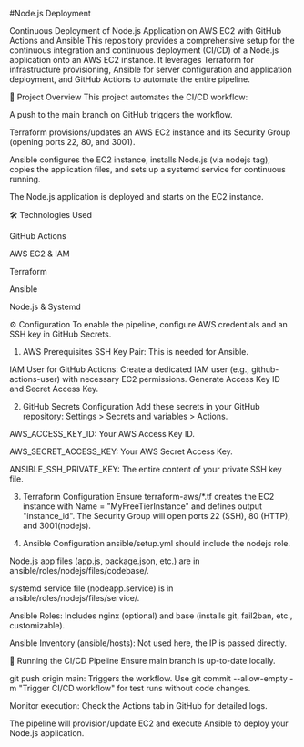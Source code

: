 #Node.js Deployment

Continuous Deployment of Node.js Application on AWS EC2 with GitHub Actions and Ansible
This repository provides a comprehensive setup for the continuous integration and continuous deployment (CI/CD) of a Node.js application onto an AWS EC2 instance. It leverages Terraform for infrastructure provisioning, Ansible for server configuration and application deployment, and GitHub Actions to automate the entire pipeline.

🚀 Project Overview
This project automates the CI/CD workflow:

A push to the main branch on GitHub triggers the workflow.

Terraform provisions/updates an AWS EC2 instance and its Security Group (opening ports 22, 80, and 3001).

Ansible configures the EC2 instance, installs Node.js (via nodejs tag), copies the application files, and sets up a systemd service for continuous running.

The Node.js application is deployed and starts on the EC2 instance.

🛠️ Technologies Used

GitHub Actions

AWS EC2 & IAM

Terraform

Ansible

Node.js & Systemd

⚙️ Configuration
To enable the pipeline, configure AWS credentials and an SSH key in GitHub Secrets.

1. AWS Prerequisites
SSH Key Pair: This is needed for Ansible.

IAM User for GitHub Actions: Create a dedicated IAM user (e.g., github-actions-user) with necessary EC2 permissions. Generate Access Key ID and Secret Access Key.

2. GitHub Secrets Configuration
Add these secrets in your GitHub repository: Settings > Secrets and variables > Actions.

AWS_ACCESS_KEY_ID: Your AWS Access Key ID.

AWS_SECRET_ACCESS_KEY: Your AWS Secret Access Key.

ANSIBLE_SSH_PRIVATE_KEY: The entire content of your private SSH key file.

3. Terraform Configuration
Ensure terraform-aws/*.tf creates the EC2 instance with Name = "MyFreeTierInstance" and defines output "instance_id". The Security Group will open ports 22 (SSH), 80 (HTTP), and 3001(nodejs).

4. Ansible Configuration
ansible/setup.yml should include the nodejs role.

Node.js app files (app.js, package.json, etc.) are in ansible/roles/nodejs/files/codebase/.

systemd service file (nodeapp.service) is in ansible/roles/nodejs/files/service/.

Ansible Roles: Includes nginx (optional) and base (installs git, fail2ban, etc., customizable).

Ansible Inventory (ansible/hosts): Not used here, the IP is passed directly.

🚀 Running the CI/CD Pipeline
Ensure main branch is up-to-date locally.

git push origin main: Triggers the workflow. Use git commit --allow-empty -m "Trigger CI/CD workflow" for test runs without code changes.

Monitor execution: Check the Actions tab in GitHub for detailed logs.

The pipeline will provision/update EC2 and execute Ansible to deploy your Node.js application.
